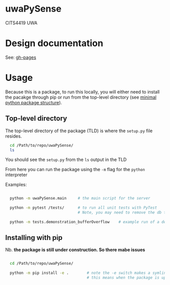 # uwaPySense
CITS4419 UWA

# Design documentation

See: [gh-pages](https://kjph.github.io/uwa-mwc-5/)

# Usage

Because this is a package, to run this locally, you will either need to install the pacakge through pip or run from the top-level directory (see [minimal python package structure](https://python-packaging.readthedocs.io/en/latest/minimal.html)).

## Top-level directory

The top-level directory of the package (TLD) is where the `setup.py` file resides. 

``` bash
  cd /Path/to/repo/uwaPySense/
  ls
```

You should see the `setup.py` from the `ls` output in the TLD

From here you can run the package using the `-m` flag for the `python` interpreter

Examples:

``` bash

  python -m uwaPySense.main     # the main script for the server
  
  python -m pytest /tests/      # to run all unit tests with PyTest 
                                # Note, you may need to remove the db test or setup your own SQL server instance
  
  python -m tests.demonstration_bufferOverflow    # example run of a demonstration
```

## Installing with pip

Nb. **the package is still under construction. So there mabe issues**

``` bash

  cd /Path/to/repo/uwaPySense/
  
  python -m pip install -e .        # note the -e switch makes a symlink and not a proper install
                                    # this means when the package is updated, so too will the 'install'

```
